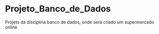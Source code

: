 # Projeto_Banco_de_Dados
Projeto da disciplina banco de dados, onde será criado um supermercado online
